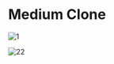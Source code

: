 # Medium Clone
![1](https://user-images.githubusercontent.com/86071617/152550022-5aa1f8d1-c76e-45e5-b02d-c7b71b29cd5d.PNG)

![22](https://user-images.githubusercontent.com/86071617/152550751-3be78bb4-c369-4bb7-b9ad-9db0bbc90cf2.PNG)
